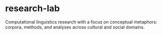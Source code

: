 # research-lab
Computational linguistics research with a focus on conceptual metaphors: corpora, methods, and analyses across cultural and social domains.
